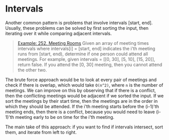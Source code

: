 # Intervals

Another common pattern is problems that involve intervals [start, end].
Usually, these problems can be solved by first sorting the input, then iterating over it while comparing adjacent intervals.

> [Example: 252. Meeting Rooms](https://leetcode.com/problems/meeting-rooms/)
> Given an array of meeting times intervals where intervals[i] = [start, end] indicates the i'th meeting runs from [start, end), determine if one person could attend all meetings.
> For example, given intervals = [[0, 30], [5, 10], [15, 20]], return false. If you attend the [0, 30] meeting, then you cannot attend the other two.

The brute force approach would be to look at every pair of meetings and check if there is overlap, which would take `O(n^2)`, where `n` is the number of meetings.
We can improve on this by observing that if there is a conflict, then the conflicting meetings would be adjacent if we sorted the input.
If we sort the meetings by their start time, then the meetings are in the order in which they should be attended.
If the i'th meeting starts before the (i-1)'th meeting ends, then there is a conflict, because you would need to leave (i-1)'th meeting early to be on time for the i'th meeting.

The main take of this approach: if you want to  find if intervals intersect, sort them, and iterate from left to right.
